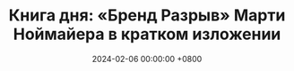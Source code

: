 ---
title: "Книга дня: «Бренд Разрыв» Марти Ноймайера в кратком изложении"
description: >-
  Хотите создать мощный бренд? Книга Марти Ноймайера "Бренд Разрыв" раскрывает, как устранить разрыв между образом компании и её восприятием для успеха!
date: 2024-02-06 00:00:00 +0800
categories: [Мышление, Конспекты-книг]
tags:
  [
    бренд-разрыв,
    марти-ноймайер,
    брендинг,
    маркетинг,
    стратегия-бренда,
    клиентский-опыт,
    инновации,
    дифференциация,
    сторителлинг,
    рост-бизнеса,
    дизайн-мышление,
    креативность,
    визуальное-мышление,
    идентичность-бренда,
    ценность-бренда,
    клиентоориентированность,
    вдохновение,
    решение-проблем,
    эмоциональная-связь,
    управление-изменениями,
    история-бренда,
    инсайты-клиентов,
    дизайн-стратегия,
    инструменты-дизайн-мышления,
    маркетинговые-стратегии,
    успех-бренда,
    лояльность-клиентов,
    бизнес-стратегия,
    идеи-брендинга,
    бренд-менеджмент
  ]
image: 
alt: Книга Бренд Разрыв Марти Ноймайера
fallback:
  - 
  - 
---